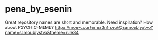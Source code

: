 # pena_by_esenin
Great repository names are short and memorable. Need inspiration? How about PSYCHIC-MEME?
https://moe-counter.es3n1n.eu/@samoubiystvo?name=samoubiystvo&theme=rule34

